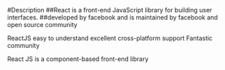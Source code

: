 #Description
##React is a front-end JavaScript library for building user interfaces.
##developed by facebook and is maintained by facebook and open source community

ReactJS
easy to understand
excellent cross-platform support
Fantastic community

React JS is a component-based front-end library
